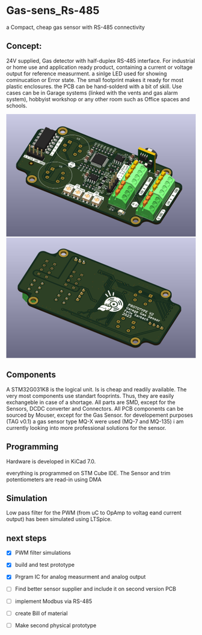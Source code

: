 # Gas-sens_Rs-485
a Compact, cheap gas sensor with RS-485 connectivity

## Concept:
24V supplied, Gas detector with half-duplex RS-485 interface. For industrial or home use and application ready product, containing a current or voltage output for reference measurment.
a sinlge LED used for showing cominucation or Error state. The small footprint makes it ready for most plastic enclosures.
the PCB can be hand-solderd with a bit of skill. 
Use cases can be in Garage systems (linked with the vents and gas alarm system), hobbyist workshop or any other room such as Office spaces and schools.

![front-view](/Pictures/3d_Top.PNG "front-view")
![back-view](/Pictures/3d_Bottom.PNG "back-view")

## Components

A STM32G031K8 is the logical unit. Is is cheap and readily available.
The very most components use standart fooprints. Thus, they are easily exchangeble in case of a shortage.
All parts are SMD, except for the Sensors, DCDC converter and Connectors.
All PCB components can be sourced by Mouser, except for the Gas Sensor.
for developement purposes (TAG v0.1) a gas sensor type MQ-X were used (MQ-7 and MQ-135)
i am currently looking into more professional solutions for the sensor.

## Programming
Hardware is developed in KiCad 7.0.

everything is programmed on STM Cube IDE. The Sensor and trim potentiometers are read-in using DMA

## Simulation
Low pass filter for the PWM (from uC to OpAmp to voltag eand current output) has been simulated using LTSpice.


## next steps
- [X] PWM filter simulations
- [x] build and test prototype
- [x] Prgram IC for analog measurment and analog output
- [ ] Find better sensor supplier and include it on second version PCB
- [ ] implement Modbus via RS-485
- [ ] create Bill of material
- [ ] Make second physical prototype

